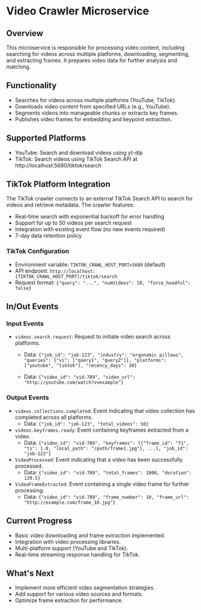 # Video Crawler Microservice

## Overview
This microservice is responsible for processing video content, including searching for videos across multiple platforms, downloading, segmenting, and extracting frames. It prepares video data for further analysis and matching.

## Functionality
- Searches for videos across multiple platforms (YouTube, TikTok).
- Downloads video content from specified URLs (e.g., YouTube).
- Segments videos into manageable chunks or extracts key frames.
- Publishes video frames for embedding and keypoint extraction.

## Supported Platforms
- YouTube: Search and download videos using yt-dlp
- TikTok: Search videos using TikTok Search API at http://localhost:5680/tiktok/search

## TikTok Platform Integration
The TikTok crawler connects to an external TikTok Search API to search for videos and retrieve metadata. The crawler features:
- Real-time search with exponential backoff for error handling
- Support for up to 50 videos per search request
- Integration with existing event flow (no new events required)
- 7-day data retention policy

### TikTok Configuration
- Environment variable: `TIKTOK_CRAWL_HOST_PORT=5680` (default)
- API endpoint: `http://localhost:{TIKTOK_CRAWL_HOST_PORT}/tiktok/search`
- Request format: `{"query": "...", "numVideos": 10, "force_headful": false}`

## In/Out Events
### Input Events
- `videos.search.request`: Request to initiate video search across platforms.
  - Data: `{"job_id": "job-123", "industry": "ergonomic pillows", "queries": {"vi": ["query1", "query2"]}, "platforms": ["youtube", "tiktok"], "recency_days": 30}`
  
  - Data: `{"video_id": "vid-789", "video_url": "http://youtube.com/watch?v=example"}`

### Output Events
- `videos.collections.completed`: Event indicating that video collection has completed across all platforms.
  - Data: `{"job_id": "job-123", "total_videos": 50}`
- `videos.keyframes.ready`: Event containing keyframes extracted from a video.
  - Data: `{"video_id": "vid-789", "keyframes": [{"frame_id": "f1", "ts": 1.0, "local_path": "/path/frame1.jpg"}, ...], "job_id": "job-123"}`
- `VideoProcessed`: Event indicating that a video has been successfully processed.
  - Data: `{"video_id": "vid-789", "total_frames": 1000, "duration": 120.5}`
- `VideoFrameExtracted`: Event containing a single video frame for further processing.
  - Data: `{"video_id": "vid-789", "frame_number": 10, "frame_url": "http://example.com/frame_10.jpg"}`

## Current Progress
- Basic video downloading and frame extraction implemented.
- Integration with video processing libraries.
- Multi-platform support (YouTube and TikTok).
- Real-time streaming response handling for TikTok.

## What's Next
- Implement more efficient video segmentation strategies.
- Add support for various video sources and formats.
- Optimize frame extraction for performance.